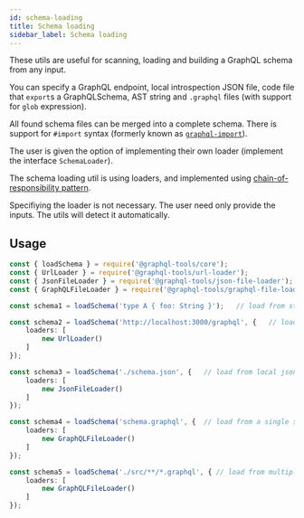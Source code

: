 ```yaml
---
id: schema-loading
title: Schema loading
sidebar_label: Schema loading
---
```


These utils are useful for scanning, loading and building a GraphQL schema from any input.

You can specify a GraphQL endpoint, local introspection JSON file, code file that `export`s a GraphQLSchema, AST string and `.graphql` files (with support for `glob` expression).

All found schema files can be merged into a complete schema. There is support for `#import` syntax (formerly known as [`graphql-import`](https://github.com/ardatan/graphql-import)).

The user is given the option of implementing their own loader (implement the interface `SchemaLoader`).

The schema loading util is using loaders, and implemented using [chain-of-responsibility pattern](https://en.wikipedia.org/wiki/Chain-of-responsibility_pattern).

Specifiying the loader is not necessary. The user need only provide the inputs. The utils will detect it automatically.

## Usage

```ts
const { loadSchema } = require('@graphql-tools/core');
const { UrlLoader } = require('@graphql-tools/url-loader');
const { JsonFileLoader } = require('@graphql-tools/json-file-loader');
const { GraphQLFileLoader } = require('@graphql-tools/graphql-file-loader');

const schema1 = loadSchema('type A { foo: String }');   // load from string w/ no loaders

const schema2 = loadSchema('http://localhost:3000/graphql', {   // load from endpoint
    loaders: [
        new UrlLoader()
    ]
});

const schema3 = loadSchema('./schema.json', {   // load from local json file
    loaders: [
        new JsonFileLoader()
    ]
});

const schema4 = loadSchema('schema.graphql', {  // load from a single schema file
    loaders: [
        new GraphQLFileLoader()
    ]
});

const schema5 = loadSchema('./src/**/*.graphql', { // load from multiple files using glob
    loaders: [
        new GraphQLFileLoader()
    ]
});
```

